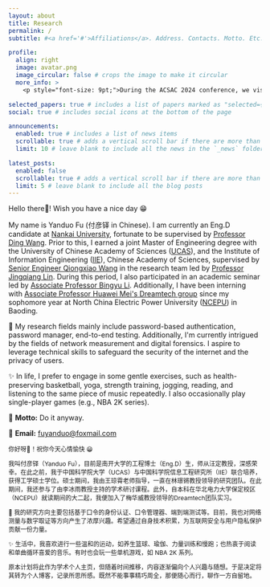 ```yaml
---
layout: about
title: Research
permalink: /
subtitle: #<a href='#'>Affiliations</a>. Address. Contacts. Motto. Etc.

profile:
  align: right
  image: avatar.png
  image_circular: false # crops the image to make it circular
  more_info: >
    <p style="font-size: 9pt;">During the ACSAC 2024 conference, we visited the USS Mississippi. I’ve really liked this picture recently; it’s been a while since I’ve laughed like this. 😁</p>

selected_papers: true # includes a list of papers marked as "selected={true}"
social: true # includes social icons at the bottom of the page

announcements:
  enabled: true # includes a list of news items
  scrollable: true # adds a vertical scroll bar if there are more than 3 news items
  limit: 10 # leave blank to include all the news in the `_news` folder

latest_posts:
  enabled: false
  scrollable: true # adds a vertical scroll bar if there are more than 3 new posts items
  limit: 5 # leave blank to include all the blog posts
---
```


Hello there🫡! Wish you have a nice day 😁

My name is Yanduo Fu (付彦铎 in Chinese). I am currently an Eng.D candidate at [Nankai University](https://www.nankai.edu.cn/), fortunate to be supervised by [Professor Ding Wang](http://wangdingg.weebly.com/). Prior to this, I earned a joint Master of Engineering degree with the University of Chinese Academy of Sciences ([UCAS](https://www.ucas.ac.cn/)), and the Institute of Information Engineering ([IIE](https://www.iie.ac.cn/)), Chinese Academy of Sciences, supervised by [Senior Engineer Qiongxiao Wang](https://dblp.org/pid/52/8379.html) in the research team led by [Professor Jingqiang Lin](https://lin-jingqiang.github.io/). During this period, I also participated in an academic seminar led by [Associate Professor Bingyu Li](https://www.researchgate.net/profile/Bingyu-Li-12). Additionally, I have been interning with [Associate Professor Huawei Mei's Dreamtech group](https://dreamtech.team/) since my sophomore year at North China Electric Power University ([NCEPU](https://net.ncepu.edu.cn/)) in Baoding.

🎯 My research fields mainly include password-based authentication, password manager, end-to-end testing. Additionally, I'm currently intrigued by the fields of network measurement and digital forensics. I aspire to leverage technical skills to safeguard the security of the internet and the privacy of users.

✨ In life, I prefer to engage in some gentle exercises, such as health-preserving basketball, yoga, strength training, jogging, reading, and listening to the same piece of music repeatedly. I also occasionally play single-player games (e.g., NBA 2K series).

🧗 **Motto:** Do it anyway.

📮 **Email:** fuyanduo@foxmail.com


<p style="font-size: 9pt;">你好呀🫡！祝你今天心情愉快 😁</p>

<p style="font-size: 9pt;">我叫付彦铎（Yanduo Fu），目前是南开大学的工程博士（Eng.D）生，师从汪定教授，深感荣幸。在此之前，我于中国科学院大学（UCAS）与中国科学院信息工程研究所（IIE）联合培养，获得工学硕士学位。硕士期间，我由王琼霄老师指导，一直在林璟锵教授领导的研究团队。在此期间，我还参与了由李冰雨教授主持的学术研讨课程。此外，自本科在华北电力大学保定校区（NCEPU）就读期间的大二起，我便加入了梅华威教授领导的Dreamtech团队实习。</p>

<p style="font-size: 9pt;">🎯 我的研究方向主要包括基于口令的身份认证、口令管理器、端到端测试等。目前，我也对网络测量与数字取证等方向产生了浓厚兴趣。希望通过自身技术积累，为互联网安全与用户隐私保护贡献一份力量。</p>

<p style="font-size: 9pt;">✨ 生活中，我喜欢进行一些温和的运动，如养生篮球、瑜伽、力量训练和慢跑；也热衷于阅读和单曲循环喜爱的音乐。有时也会玩一些单机游戏，如 NBA 2K 系列。</p>

<p style="font-size: 9pt;">原本计划将此作为学术个人主页，但随着时间推移，内容逐渐偏向个人兴趣与随想。于是决定将其转为个人博客，记录所思所感。既然不能事事精巧周全，那便随心而行，聊作一方自留地。</p>